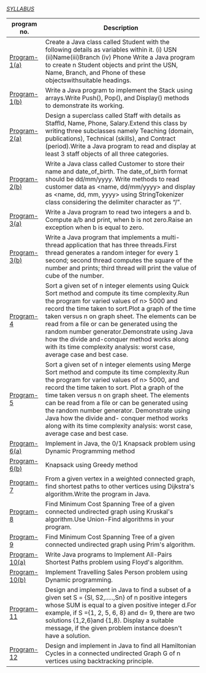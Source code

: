 [*SYLLABUS*](https://github.com/sharansk792000/VTU-Lab-Material/blob/master/sem-4/information_science/ADA/README.md)

| program no. | Description |
| --- | --- |
|[Program-1(a)](https://github.com/sharansk792000/VTU-Lab-Material/blob/master/sem-4/information_science/ADA/P01a.java)|Create a Java class called Student with the following details as variables within it. (i) USN (ii)Name(iii)Branch (iv) Phone Write a Java program to create n Student objects and print the USN, Name, Branch, and Phone of these objectswithsuitable headings.|
|[Program-1(b)](https://github.com/sharansk792000/VTU-Lab-Material/blob/master/sem-4/information_science/ADA/P01b.java)|Write a Java program to implement the Stack using arrays.Write Push(), Pop(), and Display() methods to demonstrate its working. |
|[Program-2(a)](https://github.com/sharansk792000/VTU-Lab-Material/blob/master/sem-4/information_science/ADA/P02a.java)|Design a superclass called Staff  with details as StaffId, Name, Phone, Salary.Extend this class by writing three subclasses namely Teaching (domain, publications), Technical (skills), and Contract (period).Write a Java program to read and display at least 3 staff objects of all three categories.  |
|[Program-2(b)](https://github.com/sharansk792000/VTU-Lab-Material/blob/master/sem-4/information_science/ADA/P02b.java) | Write a Java class called Customer  to store their name and date_of_birth. The date_of_birth format should be dd/mm/yyyy. Write methods to read customer data as <name, dd/mm/yyyy> and display as <name, dd, mm, yyyy> using StringTokenizer class considering the delimiter character as “/”. |
|[Program-3(a)](https://github.com/sharansk792000/VTU-Lab-Material/blob/master/sem-4/information_science/ADA/P03a.java) |Write a Java program to read two integers a and b. Compute a/b and print, when b is not zero.Raise an exception when b is equal to zero.|
|[Program-3(b)](https://github.com/sharansk792000/VTU-Lab-Material/blob/master/sem-4/information_science/ADA/P03b.java) |Write a Java program that implements a multi-thread application that has three threads.First thread generates a random integer for every 1 second; second thread computes the square of the number and prints; third thread will print the value of cube of the number.|
|[Program-4](https://github.com/sharansk792000/VTU-Lab-Material/blob/master/sem-4/information_science/ADA/P04.java)    |Sort a given set of n integer elements using Quick Sort method and compute its time complexity.Run the program for varied values of n> 5000 and record the time taken to sort.Plot a graph of the time taken versus n on graph sheet. The elements can be read from a file or can be generated using the random number generator.Demonstrate using Java how the divide and-conquer method works along with its time complexity analysis: worst case, average case and best case.|
|[Program-5](https://github.com/sharansk792000/VTU-Lab-Material/blob/master/sem-4/information_science/ADA/P05.java)   |Sort a given set of n integer elements using Merge Sort method and compute its time complexity.Run the program for varied values of n> 5000, and record the time taken to sort. Plot a graph of the time taken versus n on graph sheet. The elements can be read from a file or can be generated using the random number generator. Demonstrate using Java how the divide and- conquer method works along with its time complexity analysis: worst case, average case and best case.|
|[Program-6(a)](https://github.com/sharansk792000/VTU-Lab-Material/blob/master/sem-4/information_science/ADA/P06a.java) |Implement in Java, the 0/1 Knapsack problem using Dynamic Programming method|
|[Program-6(b)](https://github.com/sharansk792000/VTU-Lab-Material/blob/master/sem-4/information_science/ADA/P06b.java)|Knapsack using Greedy method|
|[Program-7](https://github.com/sharansk792000/VTU-Lab-Material/blob/master/sem-4/information_science/ADA/P07.java)|From a given vertex in a weighted connected graph, find shortest paths to other vertices using Dijkstra's algorithm.Write the program in Java.|
|[Program-8](https://github.com/sharansk792000/VTU-Lab-Material/blob/master/sem-4/information_science/ADA/P08.java)|Find Minimum Cost Spanning Tree of a given connected undirected graph using Kruskal's algorithm.Use Union-Find algorithms in your program.|
|[Program-9](https://github.com/sharansk792000/VTU-Lab-Material/blob/master/sem-4/information_science/ADA/P09.java)|Find Minimum Cost Spanning Tree of a given connected undirected graph using Prim's algorithm.|
|[Program-10(a)](https://github.com/sharansk792000/VTU-Lab-Material/blob/master/sem-4/information_science/ADA/P010a.java)|Write Java programs to Implement All-Pairs Shortest Paths problem using Floyd's algorithm.|
|[Program-10(b)](https://github.com/sharansk792000/VTU-Lab-Material/blob/master/sem-4/information_science/ADA/P010b.java)|Implement Travelling Sales Person problem using Dynamic programming.|
|[Program-11](https://github.com/sharansk792000/VTU-Lab-Material/blob/master/sem-4/information_science/ADA/P011.java)|Design and implement in Java to find a subset of a given set S = {Sl, S2,.....,Sn} of n positive integers whose SUM is equal to a given positive integer d.For example, if S ={1, 2, 5, 6, 8} and d= 9, there are two solutions {1,2,6}and {1,8}. Display a suitable message, if the given problem instance doesn't have a solution.|
|[Program-12](https://github.com/sharansk792000/VTU-Lab-Material/blob/master/sem-4/information_science/ADA/P012.java)|Design and implement in Java to find all Hamiltonian Cycles in a connected undirected Graph G of n vertices using backtracking principle.|

